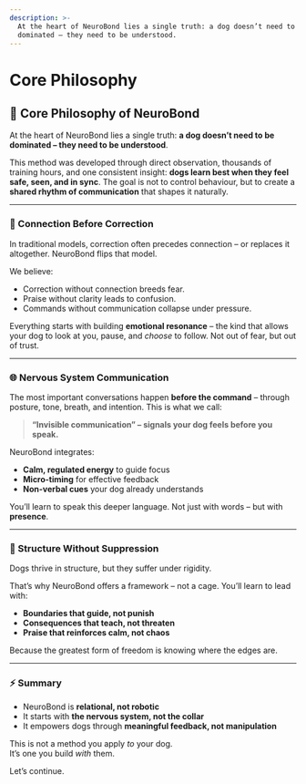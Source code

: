 ```yaml
---
description: >-
  At the heart of NeuroBond lies a single truth: a dog doesn’t need to be
  dominated – they need to be understood.
---
```


# Core Philosophy

## 🧠 Core Philosophy of NeuroBond

At the heart of NeuroBond lies a single truth: **a dog doesn’t need to be dominated – they need to be understood**.

This method was developed through direct observation, thousands of training hours, and one consistent insight: **dogs learn best when they feel safe, seen, and in sync**. The goal is not to control behaviour, but to create a **shared rhythm of communication** that shapes it naturally.

***

### 🎯 Connection Before Correction

In traditional models, correction often precedes connection – or replaces it altogether. NeuroBond flips that model.

We believe:

* Correction without connection breeds fear.
* Praise without clarity leads to confusion.
* Commands without communication collapse under pressure.

Everything starts with building **emotional resonance** – the kind that allows your dog to look at you, pause, and _choose_ to follow. Not out of fear, but out of trust.

***

### 🌐 Nervous System Communication

The most important conversations happen **before the command** – through posture, tone, breath, and intention. This is what we call:

> **“Invisible communication” – signals your dog feels before you speak.**

NeuroBond integrates:

* **Calm, regulated energy** to guide focus
* **Micro-timing** for effective feedback
* **Non-verbal cues** your dog already understands

You’ll learn to speak this deeper language. Not just with words – but with **presence**.

***

### 🧩 Structure Without Suppression

Dogs thrive in structure, but they suffer under rigidity.

That’s why NeuroBond offers a framework – not a cage. You’ll learn to lead with:

* **Boundaries that guide, not punish**
* **Consequences that teach, not threaten**
* **Praise that reinforces calm, not chaos**

Because the greatest form of freedom is knowing where the edges are.

***

### ⚡️ Summary

* NeuroBond is **relational, not robotic**
* It starts with **the nervous system, not the collar**
* It empowers dogs through **meaningful feedback, not manipulation**

This is not a method you apply _to_ your dog.\
It’s one you build _with_ them.

Let’s continue.
